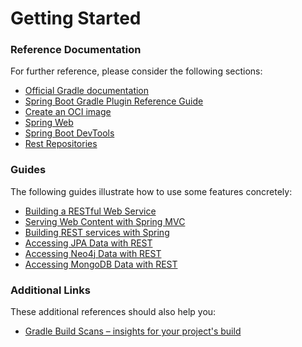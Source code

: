 # Getting Started

### Reference Documentation
For further reference, please consider the following sections:

* [Official Gradle documentation](https://docs.gradle.org)
* [Spring Boot Gradle Plugin Reference Guide](https://docs.spring.io/spring-boot/docs/2.7.3-SNAPSHOT/gradle-plugin/reference/html/)
* [Create an OCI image](https://docs.spring.io/spring-boot/docs/2.7.3-SNAPSHOT/gradle-plugin/reference/html/#build-image)
* [Spring Web](https://docs.spring.io/spring-boot/docs/2.7.3-SNAPSHOT/reference/htmlsingle/#web)
* [Spring Boot DevTools](https://docs.spring.io/spring-boot/docs/2.7.3-SNAPSHOT/reference/htmlsingle/#using.devtools)
* [Rest Repositories](https://docs.spring.io/spring-boot/docs/2.7.3-SNAPSHOT/reference/htmlsingle/#howto.data-access.exposing-spring-data-repositories-as-rest)

### Guides
The following guides illustrate how to use some features concretely:

* [Building a RESTful Web Service](https://spring.io/guides/gs/rest-service/)
* [Serving Web Content with Spring MVC](https://spring.io/guides/gs/serving-web-content/)
* [Building REST services with Spring](https://spring.io/guides/tutorials/rest/)
* [Accessing JPA Data with REST](https://spring.io/guides/gs/accessing-data-rest/)
* [Accessing Neo4j Data with REST](https://spring.io/guides/gs/accessing-neo4j-data-rest/)
* [Accessing MongoDB Data with REST](https://spring.io/guides/gs/accessing-mongodb-data-rest/)

### Additional Links
These additional references should also help you:

* [Gradle Build Scans – insights for your project's build](https://scans.gradle.com#gradle)

